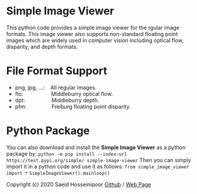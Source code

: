 
# Simple Image Viewer
This python code provides a simple image viewer for the rgular image formats. This image viewer also supports non-standard floating point images which are widely used in computer vision including optical flow, disparity, and depth formats. 

# File Format Support
* png, jpg, ...:  &nbsp;&nbsp;   All regular images.
* flo: &nbsp;&nbsp;&nbsp;&nbsp;&nbsp;&nbsp;&nbsp;&nbsp;&nbsp;&nbsp;&nbsp;&nbsp;&nbsp;&nbsp;&nbsp;&nbsp;&nbsp; Middleburry optical flow.
* dpt: &nbsp;&nbsp;&nbsp;&nbsp;&nbsp;&nbsp;&nbsp;&nbsp;&nbsp;&nbsp;&nbsp;&nbsp;&nbsp;&nbsp;&nbsp;&nbsp;  Middleburry depth.
* pfm: &nbsp;&nbsp;&nbsp;&nbsp;&nbsp;&nbsp;&nbsp;&nbsp;&nbsp;&nbsp;&nbsp;&nbsp;&nbsp;&nbsp;&nbsp; Freiburg floating point disparity.

# Python Package

You can also download and install the **Simple Image Viewer** as a python package by:
`
python -m pip install --index-url https://test.pypi.org/simple/ simple-image-viewer
`
Then you can simply import it in a python code and use it as follows:
`
from simple_image_viewer import *
`
`
SimpleImageViewer().mainloop()
`

Copyright (c) 2020 Saeid Hosseinipoor [Github](https://github.com/saeid-h) / [Web Page](https://saeid-h.github.io/) 